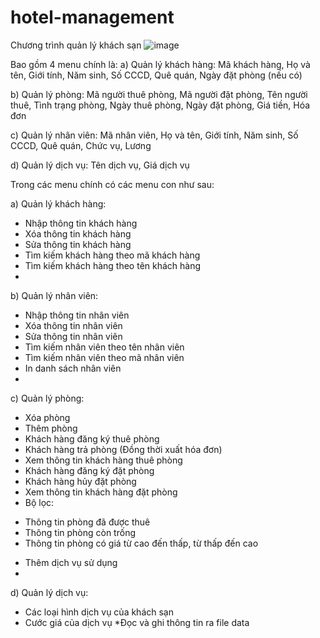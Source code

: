 ﻿# hotel-management
Chương trình quản lý khách sạn
![image](https://github.com/manhhus/hotel-management/assets/87703798/6176f588-0998-4bb9-9dd3-835bfb254c11)

Bao gồm 4 menu chính là:
a)	Quản lý khách hàng: Mã khách hàng, Họ và tên, Giới tính, Năm sinh, Số CCCD, Quê quán, Ngày đặt phòng (nếu có)

b)	Quản lý phòng: Mã người thuê phòng, Mã người đặt phòng, Tên người thuê, Tình trạng phòng, Ngày thuê phòng, Ngày đặt phòng, Giá tiền, Hóa đơn

c)	Quản lý nhân viên: Mã nhân viên, Họ và tên, Giới tính, Năm sinh, Số CCCD, Quê quán, Chức vụ, Lương

d)	Quản lý dịch vụ: Tên dịch vụ, Giá dịch vụ

Trong các menu chính có các menu con như sau:

a) Quản lý khách hàng:
- Nhập thông tin khách hàng
- Xóa thông tin khách hàng
- Sửa thông tin khách hàng
- Tìm kiếm khách hàng theo mã khách hàng
- Tìm kiếm khách hàng theo tên khách hàng
- 
b) Quản lý nhân viên:
- Nhập thông tin nhân viên
- Xóa thông tin nhân viên
- Sửa thông tin nhân viên
- Tìm kiếm nhân viên theo tên nhân viên
- Tìm kiếm nhân viên theo mã nhân viên
- In danh sách nhân viên
- 
c) Quản lý phòng:
- Xóa phòng
- Thêm phòng
- Khách hàng đăng ký thuê phòng
- Khách hàng trả phòng (Đồng thời xuất hóa đơn)
- Xem thông tin khách hàng thuê phòng
- Khách hàng đăng ký đặt phòng
- Khách hàng hủy đặt phòng
- Xem thông tin khách hàng đặt phòng
- Bộ lọc:
+ Thông tin phòng đã được thuê
+ Thông tin phòng còn trống
+ Thông tin phòng có giá từ cao đến thấp, từ thấp đến cao
- Thêm dịch vụ sử dụng
- 
d) Quản lý dịch vụ:
- Các loại hình dịch vụ của khách sạn
- Cước giá của dịch vụ
*Đọc và ghi thông tin ra file data
